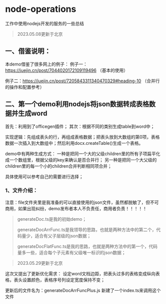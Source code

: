 # node-operations

工作中使用nodejs开发的服务的一些总结

> 2023.05.08更新于北京

## 一、借鉴说明：
本demo借鉴了很多网上的例子：
例子一：https://juejin.cn/post/7044020172109119496 （基本的使用）

例子二：https://juejin.cn/post/7205843311340470329#heading-10 （合并行的操作和配置参考）

## 二、第一个demo利用nodejs将json数据转成表格数据并生成word

首先：利用到了officegen插件；
其次：根据不同的类别生成table到word中；

实现逻辑：先组成表头的行，再组成表格数据；把表头放到大数组的第0项，表格数据一次插入到大数组中；然后利用docx.createTable()生成一个表格。

demo中有两种生成方式：
一种是把同一个大的父级children里的所有子项扁平化成一个数组里，根据父级的key来确认是否合并行；
另一种是把同一个大父级的children里的每一个小的children合并判断相同项合并；

具体使用可以参考自己的需要进行选择；

### 1、文件介绍：
注意：file文件夹里是我准备的可以直接使用的json文件，虽然都脱敏了，但不可商用，如果出现纠纷，demo发布者本人不负责任，商用者负责！！！！！

> generateDoc.ts是我的初始demo；
> 
> generateDocArrFunc.ts是我领导的思路，也就是两种方法中的第二个，代码量少，适合有父子层级的json数据；
> 
> generateDocFlatFunc.ts是我的思路，也就是两种方法中的第一个，代码量多一些，适合每个子元素有父级唯一标识的json数据；

> 2023.05.29更新于北京

这次又提出了更新优化需求：
设定word文档边距，把表头过多的表格变成纵向表格，表头设置颜色，表格序号列设定宽度保持不变；

更新后的文件名为：generateDocArrFuncPlus.js 新建了一个index.ts来调用这个文件



